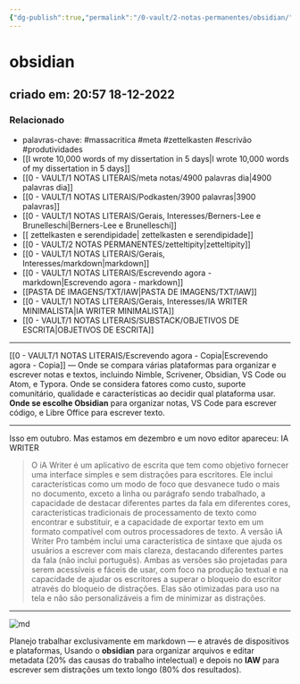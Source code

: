 ```yaml
---
{"dg-publish":true,"permalink":"/0-vault/2-notas-permanentes/obsidian/","tags":["permanente","massacritica","meta","zettelkasten","escrivão","produtividades"],"dgHomeLink":true,"dgShowLocalGraph":true,"dgShowFileTree":true,"dgEnableSearch":true}
---
```


# obsidian
## criado em: 20:57 18-12-2022

### Relacionado
- palavras-chave: #massacritica #meta #zettelkasten #escrivão #produtividades 
- [[I wrote 10,000 words of my dissertation in 5 days\|I wrote 10,000 words of my dissertation in 5 days]]
- [[0 - VAULT/1 NOTAS LITERAIS/meta notas/4900 palavras dia\|4900 palavras dia]]
- [[0 - VAULT/1 NOTAS LITERAIS/Podkasten/3900 palavras\|3900 palavras]]
- [[0 - VAULT/1 NOTAS LITERAIS/Gerais, Interesses/Berners-Lee e Brunelleschi\|Berners-Lee e Brunelleschi]]
- [[ zettelkasten e serendipidade\| zettelkasten e serendipidade]]
- [[0 - VAULT/2 NOTAS PERMANENTES/zetteltipity\|zetteltipity]]
- [[0 - VAULT/1 NOTAS LITERAIS/Gerais, Interesses/markdown\|markdown]]
- [[0 - VAULT/1 NOTAS LITERAIS/Escrevendo agora - markdown\|Escrevendo agora - markdown]]
- [[PASTA DE IMAGENS/TXT/IAW\|PASTA DE IMAGENS/TXT/IAW]]
- [[0 - VAULT/1 NOTAS LITERAIS/Gerais, Interesses/IA WRITER MINIMALISTA\|IA WRITER MINIMALISTA]]
- [[0 - VAULT/1 NOTAS LITERAIS/SUBSTACK/OBJETIVOS DE ESCRITA\|OBJETIVOS DE ESCRITA]]
---
[[0 - VAULT/1 NOTAS LITERAIS/Escrevendo agora - Copia\|Escrevendo agora - Copia]] —  Onde se compara várias plataformas para organizar e escrever notas e textos, incluindo Nimble, Scrivener, Obsidian, VS Code ou Atom, e Typora.
Onde se considera fatores como custo, suporte comunitário, qualidade e características ao decidir qual plataforma usar.
**Onde se escolhe Obsidian** para organizar notas, VS Code para escrever código, e Libre Office para escrever texto.

---
Isso em outubro. Mas estamos em dezembro e um novo editor apareceu: IA WRITER

>O iA Writer é um aplicativo de escrita que tem como objetivo fornecer uma interface simples e sem distrações para escritores. Ele inclui características como um modo de foco que desvanece tudo o mais no documento, exceto a linha ou parágrafo sendo trabalhado, a capacidade de destacar diferentes partes da fala em diferentes cores, características tradicionais de processamento de texto como encontrar e substituir, e a capacidade de exportar texto em um formato compatível com outros processadores de texto. A versão iA Writer Pro também inclui uma característica de sintaxe que ajuda os usuários a escrever com mais clareza, destacando diferentes partes da fala (não inclui português). Ambas as versões são projetadas para serem acessíveis e fáceis de usar, com foco na produção textual e na capacidade de ajudar os escritores a superar o bloqueio do escritor através do bloqueio de distrações. Elas são otimizadas para uso na tela e não são personalizáveis a fim de minimizar as distrações.

---
![md](https://i.postimg.cc/SxPLZmq7/image.png)


Planejo trabalhar exclusivamente em markdown — e através de dispositivos e plataformas,
Usando o **obsidian** para organizar arquivos e editar metadata (20% das causas do trabalho intelectual) e depois no **IAW** para escrever sem distrações um texto longo (80% dos resultados). 